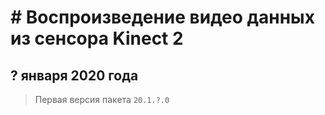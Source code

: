 # # Воспроизведение видео данных из сенсора Kinect 2

## ? января 2020 года

> Первая версия пакета `20.1.?.0`
